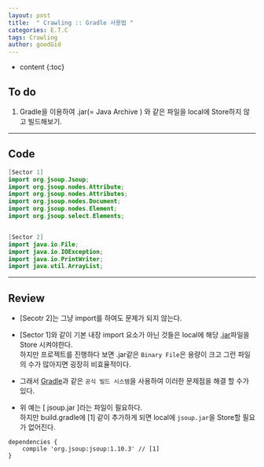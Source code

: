 ```yaml
---
layout: post
title:  " Crawling :: Gradle 사용법 "
categories: E.T.C
tags: Crawling
author: goodGid
---
```

* content
{:toc}


## To do

1. Gradle을 이용하여 .jar(= Java Archive ) 와 같은 파일을 local에 Store하지 않고 빌드해보기.

---

## Code

``` java
[Sector 1]
import org.jsoup.Jsoup;
import org.jsoup.nodes.Attribute;
import org.jsoup.nodes.Attributes;
import org.jsoup.nodes.Document;
import org.jsoup.nodes.Element;
import org.jsoup.select.Elements;


[Sector 2]
import java.io.File;
import java.io.IOException;
import java.io.PrintWriter;
import java.util.ArrayList;

```

---

## Review

* [Secotr 2]는 그냥 import를 하여도 문제가 되지 않는다.

* [Sector 1]와 같이 기본 내장 import 요소가 아닌 것들은 local에 해당 [.jar](https://ko.wikipedia.org/wiki/JAR_(%ED%8C%8C%EC%9D%BC_%ED%8F%AC%EB%A7%B7))파일을 Store 시켜야한다. <br> 하지만 프로젝트를 진행하다 보면 .jar같은 `Binary File`은 용량이 크고 그런 파일의 수가 많아지면 굉장히 비효율적이다.

* 그래서 [Gradle](https://en.wikipedia.org/wiki/Gradle)과 같은 `공식 빌드 시스템`을 사용하여 이러한 문제점을 해결 할 수가 있다.

* 위 예는 [ jsoup.jar ]라는 파일이 필요하다. <br> 하지만 build.gradle에 [1] 같이 추가하게 되면 local에 `jsoup.jar`을 Store할 필요가 없어진다.

```
dependencies {
    compile 'org.jsoup:jsoup:1.10.3' // [1]
}
```
